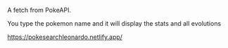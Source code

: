 A fetch from PokeAPI.

You type the pokemon name and it will display the stats and all evolutions


https://pokesearchleonardo.netlify.app/

